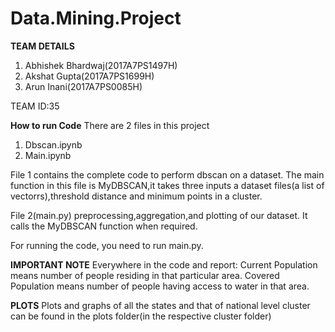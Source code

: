 # Data.Mining.Project
 

****TEAM DETAILS****
1) Abhishek Bhardwaj(2017A7PS1497H)
2) Akshat Gupta(2017A7PS1699H)
3) Arun Inani(2017A7PS0085H)

TEAM ID:35

****How to run Code****
There are 2 files in this project
1) Dbscan.ipynb
2) Main.ipynb

File 1 contains the complete code to perform dbscan on a dataset.
The main function in this file is MyDBSCAN,it takes three inputs a dataset files(a list of vectorrs),threshold distance and minimum points in a cluster.

File 2(main.py) preprocessing,aggregation,and plotting of our dataset.
It calls the MyDBSCAN function when required.

For running the code, you need to run main.py. 

****IMPORTANT NOTE****
Everywhere in the code and report:
Current Population means number of people residing in that particular area.
Covered Population means number of people having access to water in that area.


****PLOTS****
Plots and graphs of all the states and that of national level cluster can be found in the plots folder(in the respective cluster folder)
